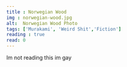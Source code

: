 ```yaml
---
title : Norwegian Wood
img : norwegian-wood.jpg
alt:  Norwegian Wood Photo
tags: ['Murakami', 'Weird Shit','Fiction']
reading : true
read: 0
---
```


Im not reading this im gay
